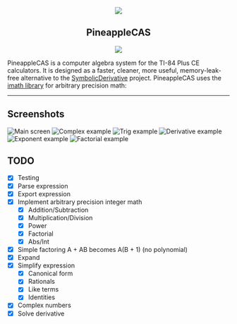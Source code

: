 <p align="center"><img src="https://raw.githubusercontent.com/nathanfarlow/PineappleCAS/master/img/logo.png"></p>
<h2 align="center"><b>PineappleCAS</b></h2>
<p align="center">
<a href="https://travis-ci.org/nathanfarlow/PineappleCAS" alt="Build Status"><img src="https://travis-ci.org/nathanfarlow/PineappleCAS.svg"></a>
</p>
<p>
PineappleCAS is a computer algebra system for the TI-84 Plus CE calculators. It is designed as a faster, cleaner, more useful, memory-leak-free alternative to the <a href="https://github.com/nathanfarlow/SymbolicDerivative">SymbolicDerivative</a> project. PineappleCAS uses the <a href="https://github.com/creachadair/imath">imath library</a> for arbitrary precision math: 
</p>

<hr>

## Screenshots
![Main screen](https://raw.githubusercontent.com/nathanfarlow/PineappleCAS/master/img/simplify.png "GUI")
![Complex example](https://raw.githubusercontent.com/nathanfarlow/PineappleCAS/master/img/i^i.png "Complex simplification")
![Trig example](https://raw.githubusercontent.com/nathanfarlow/PineappleCAS/master/img/trig.png "Trig identity simplification")
![Derivative example](https://raw.githubusercontent.com/nathanfarlow/PineappleCAS/master/img/deriv.png "Derivative with respect to X")
![Exponent example](https://raw.githubusercontent.com/nathanfarlow/PineappleCAS/master/img/eval_exponent.png "Large exponent")
![Factorial example](https://raw.githubusercontent.com/nathanfarlow/PineappleCAS/master/img/eval_factorial.png "Large factorial")
## TODO
- [X] Testing
- [X] Parse expression
- [X] Export expression
- [X] Implement arbitrary precision integer math
  - [X] Addition/Subtraction
  - [X] Multiplication/Division
  - [X] Power
  - [X] Factorial
  - [X] Abs/Int
- [X] Simple factoring A + AB becomes A(B + 1) (no polynomial)
- [X] Expand
- [X] Simplify expression
  - [X] Canonical form
  - [X] Rationals
  - [X] Like terms
  - [X] Identities
- [X] Complex numbers
- [X] Solve derivative
